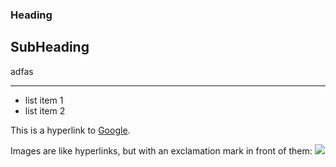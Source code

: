 ### Heading 



## SubHeading

adfas

----------

* list item 1 
* list item 2   

This is a hyperlink to [Google](http://google.com).   

Images are like hyperlinks, but with an exclamation mark in front of them:  ![](http://placekitten.com/g/250/250)
